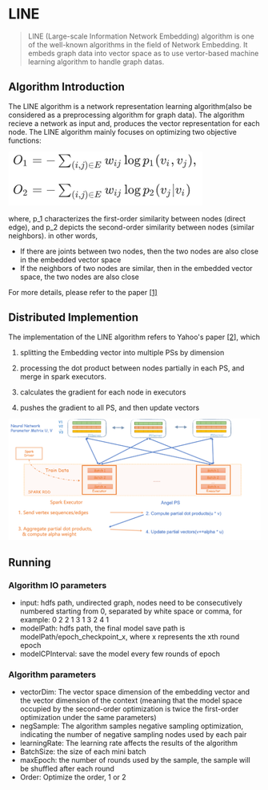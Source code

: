 # LINE

> LINE (Large-scale Information Network Embedding) algorithm is one of the well-known algorithms in the field of Network Embedding. It embeds graph data into vector space as to use vertor-based machine learning algorithm to handle graph datas.

## Algorithm Introduction

The LINE algorithm is a network representation learning algorithm(also be considered as a preprocessing algorithm for graph data). The algorithm recieve a network as input and, produces the vector representation for each node. The LINE algorithm  mainly focuses on optimizing two objective functions:

![line_loss](../../img/line_loss.png)

where, p_1 characterizes the first-order similarity between nodes (direct edge), and p_2 depicts the second-order similarity between nodes (similar neighbors). in other words,

- If there are joints between two nodes, then the two nodes are also close in the embedded vector space
- If the neighbors of two nodes are similar, then in the embedded vector space, the two nodes are also close

For more details, please refer to the paper [[1]](https://arxiv.org/abs/1503.03578)

## Distributed Implemention

The implementation of the LINE algorithm refers to Yahoo's paper [[2]](https://arxiv.org/abs/1606.08495), which 

1. splitting the Embedding vector into multiple PSs by dimension

2. processing the dot product between nodes partially in each PS,  and merge in spark executors. 

3. calculates the gradient for each node in executors

4. pushes the gradient to all PS, and then update vectors

![line_structure](../../img/line_structure.png)

## Running

### Algorithm IO parameters

- input: hdfs path, undirected graph, nodes need to be consecutively numbered starting from 0, separated by white space or comma, for example:
        0	2
        2	1
        3	1
        3	2
        4	1
- modelPath: hdfs path, the final model save path is modelPath/epoch_checkpoint_x, where x represents the xth round epoch
- modelCPInterval: save the model every few rounds of epoch

### Algorithm parameters

- vectorDim: The vector space dimension of the embedding vector and the vector dimension of the context (meaning that the model space occupied by the second-order optimization is twice the first-order optimization under the same parameters)
- negSample: The algorithm samples negative sampling optimization, indicating the number of negative sampling nodes used by each pair
- learningRate: The learning rate affects the results of the algorithm
- BatchSize: the size of each mini batch
- maxEpoch: the number of rounds used by the sample, the sample will be shuffled after each round
- Order: Optimize the order, 1 or 2